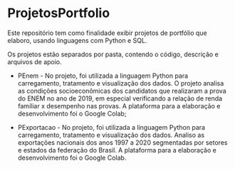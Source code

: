 # ProjetosPortfolio

 Este repositório tem como finalidade exibir projetos de portfólio que elaboro, usando linguagens com Python e SQL.

 Os projetos estão separados por pasta, contendo o código, descrição e arquivos de apoio.

-  PEnem - No projeto, foi utilizada a linguagem Python para carregamento, tratamento e visualização dos dados. O projeto analisa as condições socioeconômicas dos candidatos que realizaram a prova do ENEM no ano de 2019, em especial verificando a relação de renda familiar x desempenho nas provas. A plataforma para a elaboração e desenvolvimento foi o Google Colab;

- PExportacao - No projeto, foi utilizada a linguagem Python para carregamento, tratamento e visualização dos dados. Analiso as exportações nacionais dos anos 1997 a 2020 segmentadas por setores e estados da federação do Brasil. A plataforma para a elaboração e desenvolvimento foi o Google Colab.
